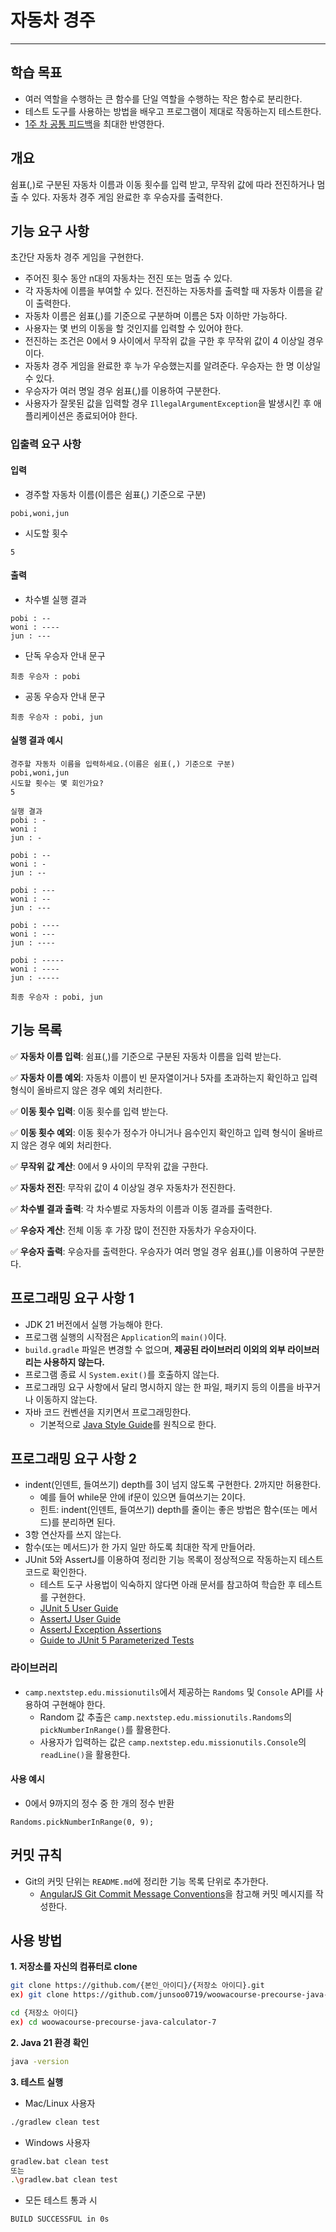 # 자동차 경주

---

## 학습 목표
- 여러 역할을 수행하는 큰 함수를 단일 역할을 수행하는 작은 함수로 분리한다.
- 테스트 도구를 사용하는 방법을 배우고 프로그램이 제대로 작동하는지 테스트한다.
- [1주 차 공통 피드백](https://docs.google.com/document/d/1MdiqBV5nhSfFB96-p5LlKrGM8uLopXslh1vEzwxR9Bo/edit?tab=t.0)을 최대한 반영한다.

## 개요
쉼표(,)로 구분된 자동차 이름과 이동 횟수를 입력 받고, 무작위 값에 따라 전진하거나 멈출 수 있다. 자동차 경주 게임 완료한 후 우승자를 출력한다.

## 기능 요구 사항
초간단 자동차 경주 게임을 구현한다.
- 주어진 횟수 동안 n대의 자동차는 전진 또는 멈출 수 있다.
- 각 자동차에 이름을 부여할 수 있다. 전진하는 자동차를 출력할 때 자동차 이름을 같이 출력한다.
- 자동차 이름은 쉼표(,)를 기준으로 구분하며 이름은 5자 이하만 가능하다.
- 사용자는 몇 번의 이동을 할 것인지를 입력할 수 있어야 한다.
- 전진하는 조건은 0에서 9 사이에서 무작위 값을 구한 후 무작위 값이 4 이상일 경우이다.
- 자동차 경주 게임을 완료한 후 누가 우승했는지를 알려준다. 우승자는 한 명 이상일 수 있다.
- 우승자가 여러 명일 경우 쉼표(,)를 이용하여 구분한다.
- 사용자가 잘못된 값을 입력할 경우 `IllegalArgumentException`을 발생시킨 후 애플리케이션은 종료되어야 한다.

### 입출력 요구 사항
#### 입력
- 경주할 자동차 이름(이름은 쉼표(,) 기준으로 구분)
```
pobi,woni,jun
```

- 시도할 횟수
```
5
```

#### 출력
- 차수별 실행 결과
```
pobi : --
woni : ----
jun : ---
```

- 단독 우승자 안내 문구
```
최종 우승자 : pobi
```

- 공동 우승자 안내 문구
```
최종 우승자 : pobi, jun
```

#### 실행 결과 예시
```
경주할 자동차 이름을 입력하세요.(이름은 쉼표(,) 기준으로 구분)
pobi,woni,jun
시도할 횟수는 몇 회인가요?
5

실행 결과
pobi : -
woni : 
jun : -

pobi : --
woni : -
jun : --

pobi : ---
woni : --
jun : ---

pobi : ----
woni : ---
jun : ----

pobi : -----
woni : ----
jun : -----

최종 우승자 : pobi, jun
```

## 기능 목록
✅ **자동차 이름 입력**: 쉼표(,)를 기준으로 구분된 자동차 이름을 입력 받는다.

✅ **자동차 이름 예외**: 자동차 이름이 빈 문자열이거나 5자를 초과하는지 확인하고 입력 형식이 올바르지 않은 경우 예외 처리한다.

✅ **이동 횟수 입력**: 이동 횟수를 입력 받는다.

✅ **이동 횟수 예외**: 이동 횟수가 정수가 아니거나 음수인지 확인하고 입력 형식이 올바르지 않은 경우 예외 처리한다.

✅ **무작위 값 계산**: 0에서 9 사이의 무작위 값을 구한다.

✅ **자동차 전진**: 무작위 값이 4 이상일 경우 자동차가 전진한다.

✅ **차수별 결과 출력**: 각 차수별로 자동차의 이름과 이동 결과를 출력한다.

✅ **우승자 계산**: 전체 이동 후 가장 많이 전진한 자동차가 우승자이다.

✅ **우승자 출력**: 우승자를 출력한다. 우승자가 여러 명일 경우 쉼표(,)를 이용하여 구분한다.

## 프로그래밍 요구 사항 1
- JDK 21 버전에서 실행 가능해야 한다.
- 프로그램 실행의 시작점은 `Application`의 `main()`이다.
- `build.gradle` 파일은 변경할 수 없으며, **제공된 라이브러리 이외의 외부 라이브러리는 사용하지 않는다.**
- 프로그램 종료 시 `System.exit()`를 호출하지 않는다.
- 프로그래밍 요구 사항에서 달리 명시하지 않는 한 파일, 패키지 등의 이름을 바꾸거나 이동하지 않는다.
- 자바 코드 컨벤션을 지키면서 프로그래밍한다.
    - 기본적으로 [Java Style Guide](https://github.com/woowacourse/woowacourse-docs/tree/main/styleguide/java)를 원칙으로 한다.

## 프로그래밍 요구 사항 2
- indent(인덴트, 들여쓰기) depth를 3이 넘지 않도록 구현한다. 2까지만 허용한다.
  - 예를 들어 while문 안에 if문이 있으면 들여쓰기는 2이다.
  - 힌트: indent(인덴트, 들여쓰기) depth를 줄이는 좋은 방법은 함수(또는 메서드)를 분리하면 된다.
- 3항 연산자를 쓰지 않는다.
- 함수(또는 메서드)가 한 가지 일만 하도록 최대한 작게 만들어라.
- JUnit 5와 AssertJ를 이용하여 정리한 기능 목록이 정상적으로 작동하는지 테스트 코드로 확인한다.
  - 테스트 도구 사용법이 익숙하지 않다면 아래 문서를 참고하여 학습한 후 테스트를 구현한다.
  - [JUnit 5 User Guide](https://junit.org/junit5/docs/current/user-guide/)
  - [AssertJ User Guide](https://assertj.github.io/doc/)
  - [AssertJ Exception Assertions](https://www.baeldung.com/assertj-exception-assertion)
  - [Guide to JUnit 5 Parameterized Tests](https://www.baeldung.com/parameterized-tests-junit-5)

### 라이브러리
- `camp.nextstep.edu.missionutils`에서 제공하는 `Randoms` 및 `Console` API를 사용하여 구현해야 한다.
  - Random 값 추출은 `camp.nextstep.edu.missionutils.Randoms`의 `pickNumberInRange()`를 활용한다.
  - 사용자가 입력하는 값은 `camp.nextstep.edu.missionutils.Console`의 `readLine()`을 활용한다.
#### 사용 예시 
- 0에서 9까지의 정수 중 한 개의 정수 반환
```
Randoms.pickNumberInRange(0, 9);
```

## 커밋 규칙
- Git의 커밋 단위는 `README.md`에 정리한 기능 목록 단위로 추가한다.
    - [AngularJS Git Commit Message Conventions](https://github.com/angular/angular.js/blob/main/DEVELOPERS.md#commits)을 참고해 커밋 메시지를 작성한다.

## 사용 방법
**1. 저장소를 자신의 컴퓨터로 clone**
  ```bash
  git clone https://github.com/{본인_아이디}/{저장소 아이디}.git
  ex) git clone https://github.com/junsoo0719/woowacourse-precourse-java-calculator-7.git
  
  cd {저장소 아이디}
  ex) cd woowacourse-precourse-java-calculator-7
  ```

**2. Java 21 환경 확인**
  ```bash
  java -version
  ```

**3. 테스트 실행**
- Mac/Linux 사용자
```bash
./gradlew clean test
```

- Windows 사용자
```bash
gradlew.bat clean test
또는
.\gradlew.bat clean test
```

- 모든 테스트 통과 시
```bash
BUILD SUCCESSFUL in 0s
```